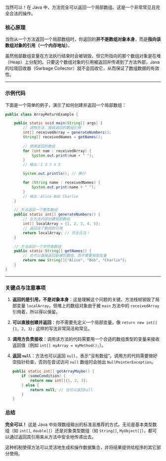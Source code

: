 当然可以！在 Java 中，方法完全可以返回一个局部数组。这是一个非常常见且完全合法的操作。

### 核心原理

当你从一个方法返回一个局部数组时，你返回的**并不是数组对象本身**，而是**指向该数组对象的引用（一个内存地址）**。

虽然局部数组变量在方法执行结束时会被销毁，但它所指向的那个数组对象是在堆（Heap）上分配的。只要这个数组对象的引用被返回并传递到了方法外部，Java 的垃圾回收器（Garbage Collector）就不会回收它，从而保证了数组数据的有效性。

---

### 示例代码

下面是一个简单的例子，演示了如何创建并返回一个局部数组：

```java
public class ArrayReturnExample {

    public static void main(String[] args) {
        // 调用方法，接收返回的数组引用
        int[] receivedArray = generateNumbers();
        String[] receivedNames = getNames();
        
        // 使用返回的数组
        for (int num : receivedArray) {
            System.out.print(num + " ");
        }
        // 输出：1 2 3 4 5 

        System.out.println(); // 换行

        for (String name : receivedNames) {
            System.out.print(name + " ");
        }
        // 输出：Alice Bob Charlie
    }

    // 方法返回一个整型数组
    public static int[] generateNumbers() {
        // 在方法内部创建局部数组
        int[] localArray = {1, 2, 3, 4, 5};
        // 返回这个数组的引用
        return localArray; // 完全合法！
    }

    // 方法返回一个字符串数组
    public static String[] getNames() {
        // 也可以直接返回新建的数组，而不需要局部变量
        return new String[]{"Alice", "Bob", "Charlie"};
    }
}
```

---

### 关键点与注意事项

1.  **返回的是引用，不是对象本身**：这是理解这个问题的关键。方法栈帧销毁了局部变量 `localArray`，但堆上的数组对象由于被 `main` 方法中的 `receivedArray` 引用着，所以得以保留。

2.  **可以直接创建并返回**：你不需要先定义一个局部变量。像 `return new int[]{1, 2, 3};` 这样的写法非常简洁和常见。

3.  **调用方负责接收**：调用该方法的代码需要用一个合适的数组类型的变量来接收返回值（例如 `int[] myArray = myMethod();`）。

4.  **返回 `null`**：方法也可以返回 `null`，表示“没有数组”。调用方的代码需要做好空指针检查，否则在尝试访问 `null` 数组时会抛出 `NullPointerException`。
    ```java
    public static int[] getArrayMaybe() {
        if (someCondition) {
            return new int[]{1, 2, 3};
        } else {
            return null; // 也可以返回null
        }
    }
    ```

### 总结

**完全可以！** 这是 Java 中处理数组输出的标准且推荐的方式。无论是基本类型数组（如 `int[]`, `double[]`）还是对象类型数组（如 `String[]`, `MyObject[]`），都可以通过返回其引用来从方法中安全地传递出去。

这种机制使得方法可以灵活地生成和操作数据集合，并将结果提供给程序的其它部分使用。